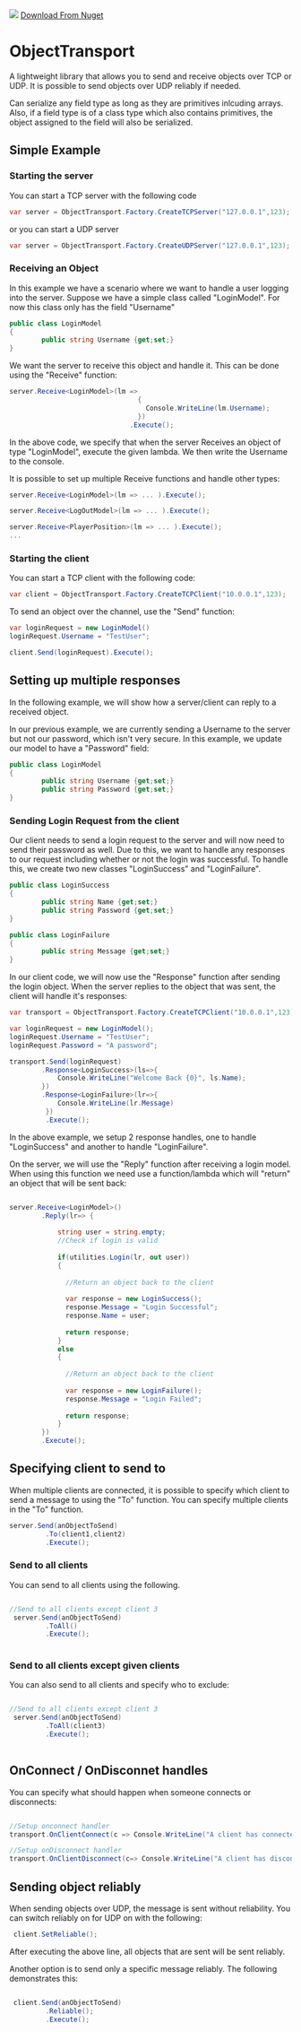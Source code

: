 <img src="https://ci.appveyor.com/api/projects/status/bmq9qol3a49stp6u?svg=true" /> 
<a href="https://www.nuget.org/packages/ObjectTransport">Download From Nuget</a>

# ObjectTransport
A lightweight library that allows you to send and receive objects over TCP or UDP. It is possible to send objects over UDP reliably if needed.

Can serialize any field type as long as they are primitives inlcuding arrays. Also, if a field type is of a class type which also contains primitives, the object assigned to the field will also be serialized.

## Simple Example

### Starting the server

You can start a TCP server with the following code

```csharp
var server = ObjectTransport.Factory.CreateTCPServer("127.0.0.1",123);

```

or you can start a UDP server

```csharp
var server = ObjectTransport.Factory.CreateUDPServer("127.0.0.1",123);

```

### Receiving an Object

In this example we have a scenario where we want to handle a user logging into the server. Suppose we have a simple class called "LoginModel". For now this class only has the field "Username"

```csharp
public class LoginModel
{
        public string Username {get;set;}        
}
```

We want the server to receive this object and handle it. This can be done using the "Receive" function:

```csharp
server.Receive<LoginModel>(lm => 
                                {
                                  Console.WriteLine(lm.Username);
                                })
                              .Execute();
```

In the above code, we specify that when the server Receives an object of type "LoginModel", execute the given lambda. We then write the Username to the console.

It is possible to set up multiple Receive functions and handle other types:

```csharp
server.Receive<LoginModel>(lm => ... ).Execute();

server.Receive<LogOutModel>(lm => ... ).Execute();

server.Receive<PlayerPosition>(lm => ... ).Execute();
...
```

### Starting the client

You can start a TCP client with the following code:

```csharp
var client = ObjectTransport.Factory.CreateTCPClient("10.0.0.1",123);
```

To send an object over the channel, use the "Send" function:

```csharp
var loginRequest = new LoginModel()
loginRequest.Username = "TestUser";

client.Send(loginRequest).Execute();
```

## Setting up multiple responses

In the following example, we will show how a server/client can reply to a received object. 

In our previous example, we are currently sending a Username to the server but not our password, which isn't very secure. In this example, we update our model to have a "Password" field:

```csharp
public class LoginModel
{
        public string Username {get;set;}        
        public string Password {get;set;}    
}
```

### Sending Login Request from the client

Our client needs to send a login request to the server and will now need to send their password as well. Due to this, we want to handle any responses to our request including whether or not the login was successful. To handle this, we create two new classes "LoginSuccess" and "LoginFailure".

```csharp
public class LoginSuccess
{
        public string Name {get;set;}        
        public string Password {get;set;}    
}

public class LoginFailure
{
        public string Message {get;set;}                
}
```


In our client code, we will now use the "Response" function after sending the login object. When the server replies to the object that was sent, the client will handle it's responses:

```csharp
var transport = ObjectTransport.Factory.CreateTCPClient("10.0.0.1",123);

var loginRequest = new LoginModel();
loginRequest.Username = "TestUser";
loginRequest.Password = "A password";

transport.Send(loginRequest)
        .Response<LoginSuccess>(ls=>{
            Console.WriteLine("Welcome Back {0}", ls.Name);
        })
        .Response<LoginFailure>(lr=>{
            Console.WriteLine(lr.Message)
         })
         .Execute();

```
In the above example, we setup 2 response handles, one to handle "LoginSuccess" and another to handle "LoginFailure".

On the server, we will use the "Reply" function after receiving a login model. When using this function we need use a function/lambda which will "return" an object that will be sent back:

```csharp

server.Receive<LoginModel>()
        .Reply(lr=> {
            
            string user = string.empty;
            //Check if login is valid
            
            if(utilities.Login(lr, out user))
            {
            
              //Return an object back to the client
              
              var response = new LoginSuccess();
              response.Message = "Login Successful";
              response.Name = user;
              
              return response;
            }
            else
            {
            
              //Return an object back to the client
              
              var response = new LoginFailure();
              response.Message = "Login Failed";
              
              return response;
            }
        })
        .Execute();

```

## Specifying client to send to

When multiple clients are connected, it is possible to specify which client to send a message to using the "To" function. You can specify multiple clients in the "To" function.

```csharp
server.Send(anObjectToSend)
         .To(client1,client2)
         .Execute();
```
### Send to all clients

You can send to all clients using the following.

```csharp

//Send to all clients except client 3
 server.Send(anObjectToSend)
         .ToAll()
         .Execute();
         
 ```

### Send to all clients except given clients
You can also send to all clients and specify who to exclude:

```csharp

//Send to all clients except client 3
 server.Send(anObjectToSend)
         .ToAll(client3)
         .Execute();
         
 ```
 
## OnConnect / OnDisconnet handles
 
 You can specify what should happen when someone connects or disconnects:
 
 ```csharp
 
 //Setup onconnect handler
 transport.OnClientConnect(c => Console.WriteLine("A client has connected with ip {0}",c.IPAddress));
 
 //Setup onDisconnect handler
 transport.OnClientDisconnect(c=> Console.WriteLine("A client has disconnected with ip {0}",c.IPAddress));

```

## Sending object reliably

When sending objects over UDP, the message is sent without reliability. You can switch reliably on for UDP on with the following:

```csharp
 client.SetReliable();
```

After executing the above line, all objects that are sent will be sent reliably.

Another option is to send only a specific message reliably. The following demonstrates this:

```csharp

 client.Send(anObjectToSend)
         .Reliable();
         .Execute();
```
